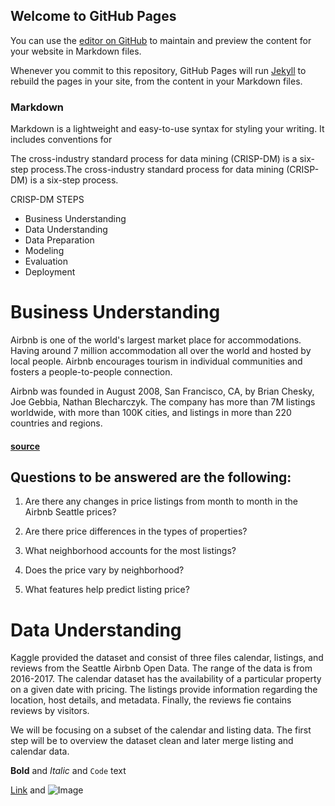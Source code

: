 ## Welcome to GitHub Pages

You can use the [editor on GitHub](https://github.com/chrisestevez/chrisestevez.github.io/edit/master/index.md) to maintain and preview the content for your website in Markdown files.

Whenever you commit to this repository, GitHub Pages will run [Jekyll](https://jekyllrb.com/) to rebuild the pages in your site, from the content in your Markdown files.

### Markdown

Markdown is a lightweight and easy-to-use syntax for styling your writing. It includes conventions for


The cross-industry standard process for data mining (CRISP-DM) is a six-step process.The cross-industry standard process for data mining (CRISP-DM) is a six-step process.

CRISP-DM STEPS
* Business Understanding
* Data Understanding
* Data Preparation
* Modeling
* Evaluation
* Deployment

# Business Understanding

Airbnb is one of the world's largest market place for accommodations. Having around 7 million accommodation all over the world and hosted by local people. Airbnb encourages tourism in individual communities and fosters a  people-to-people connection.

Airbnb was founded in August 2008, San Francisco, CA, by Brian Chesky, Joe Gebbia, Nathan Blecharczyk. The company has more than 7M listings worldwide, with more than 100K cities, and listings in more than 220 countries and regions.
#### [source](http://airbnb.com)



## Questions to be answered are the following:

1. Are there any changes in price listings from month to month in the Airbnb Seattle prices?

2. Are there price differences in the types of properties?

3. What neighborhood accounts for the most listings?

4. Does the price vary by neighborhood?

5. What features help predict listing price?




# Data Understanding

Kaggle provided the dataset and consist of three files calendar, listings, and reviews from the Seattle Airbnb Open Data. The range of the data is from 2016-2017. The calendar dataset has the availability of a particular property on a given date with pricing. The listings provide information regarding the location, host details, and metadata. Finally, the reviews fie contains reviews by visitors.

We will be focusing on a subset of the calendar and listing data. The first step will be to overview the dataset clean and later merge listing and calendar data.

**Bold** and _Italic_ and `Code` text

[Link](url) and ![Image](src)



